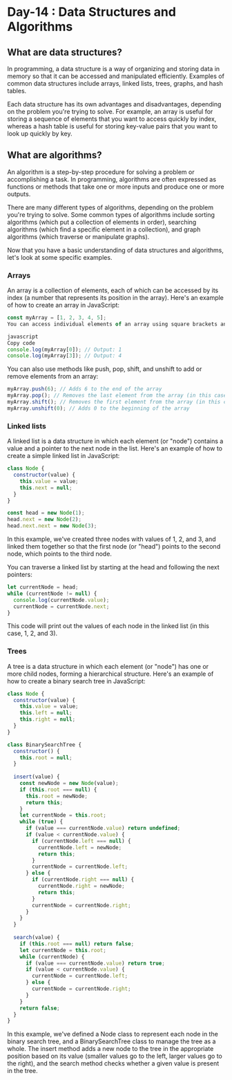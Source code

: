 # Day-14 : Data Structures and Algorithms

## What are data structures?

In programming, a data structure is a way of organizing and storing data in memory so that it can be accessed and manipulated efficiently. 
Examples of common data structures include arrays, linked lists, trees, graphs, and hash tables.

Each data structure has its own advantages and disadvantages, depending on the problem you're trying to solve. 
For example, an array is useful for storing a sequence of elements that you want to access quickly by index, whereas a hash table is 
useful for storing key-value pairs that you want to look up quickly by key.

## What are algorithms?

An algorithm is a step-by-step procedure for solving a problem or accomplishing a task. 
In programming, algorithms are often expressed as functions or methods that take one or more inputs and produce one or more outputs.

There are many different types of algorithms, depending on the problem you're trying to solve. 
Some common types of algorithms include sorting algorithms (which put a collection of elements in order), searching algorithms 
(which find a specific element in a collection), and graph algorithms (which traverse or manipulate graphs).

Now that you have a basic understanding of data structures and algorithms, let's look at some specific examples.

### Arrays

An array is a collection of elements, each of which can be accessed by its index (a number that represents its position in the array). 
Here's an example of how to create an array in JavaScript:

```javascript
const myArray = [1, 2, 3, 4, 5];
You can access individual elements of an array using square brackets and the element's index:

javascript
Copy code
console.log(myArray[0]); // Output: 1
console.log(myArray[3]); // Output: 4
```

You can also use methods like push, pop, shift, and unshift to add or remove elements from an array:

```JavaScript 
myArray.push(6); // Adds 6 to the end of the array
myArray.pop(); // Removes the last element from the array (in this case, 6)
myArray.shift(); // Removes the first element from the array (in this case, 1)
myArray.unshift(0); // Adds 0 to the beginning of the array
```

### Linked lists

A linked list is a data structure in which each element (or "node") contains a value and a pointer to the next node in the list. 
Here's an example of how to create a simple linked list in JavaScript:

```javascript
class Node {
  constructor(value) {
    this.value = value;
    this.next = null;
  }
}

const head = new Node(1);
head.next = new Node(2);
head.next.next = new Node(3);
```

In this example, we've created three nodes with values of 1, 2, and 3, and linked them together so that the first node (or "head") 
points to the second node, which points to the third node.

You can traverse a linked list by starting at the head and following the next pointers:

```javascript
let currentNode = head;
while (currentNode != null) {
  console.log(currentNode.value);
  currentNode = currentNode.next;
}
```

This code will print out the values of each node in the linked list (in this case, 1, 2, and 3).

### Trees

A tree is a data structure in which each element (or "node") has one or more child nodes, forming a hierarchical structure. 
Here's an example of how to create a binary search tree in JavaScript:
```JavaScript 
class Node {
  constructor(value) {
    this.value = value;
    this.left = null;
    this.right = null;
  }
}

class BinarySearchTree {
  constructor() {
    this.root = null;
  }
  
  insert(value) {
    const newNode = new Node(value);
    if (this.root === null) {
      this.root = newNode;
      return this;
    }
    let currentNode = this.root;
    while (true) {
      if (value === currentNode.value) return undefined;
      if (value < currentNode.value) {
        if (currentNode.left === null) {
          currentNode.left = newNode;
          return this;
        }
        currentNode = currentNode.left;
      } else {
        if (currentNode.right === null) {
          currentNode.right = newNode;
          return this;
        } 
        currentNode = currentNode.right;
      }
    }
  }
  
  search(value) {
    if (this.root === null) return false;
    let currentNode = this.root;
    while (currentNode) {
      if (value === currentNode.value) return true;
      if (value < currentNode.value) {
        currentNode = currentNode.left;
      } else {
        currentNode = currentNode.right;
      }
    }
    return false;
  }
}
```

In this example, we've defined a Node class to represent each node in the binary search tree, and a BinarySearchTree class to manage 
the tree as a whole. The insert method adds a new node to the tree in the appropriate position based on its value (smaller values go to 
the left, larger values go to the right), and the search method checks whether a given value is present in the tree.
